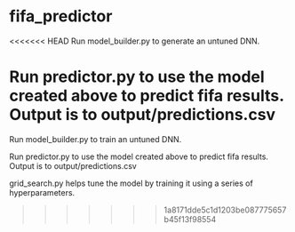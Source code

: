# fifa_predictor

<<<<<<< HEAD
Run model_builder.py to generate an untuned DNN.

Run predictor.py to use the model created above to predict fifa results. Output is to output/predictions.csv
=======
Run model_builder.py to train an untuned DNN.

Run predictor.py to use the model created above to predict fifa results. Output is to output/predictions.csv

grid_search.py helps tune the model by training it using a series of hyperparameters.
>>>>>>> 1a8171dde5c1d1203be087775657b45f13f98554
